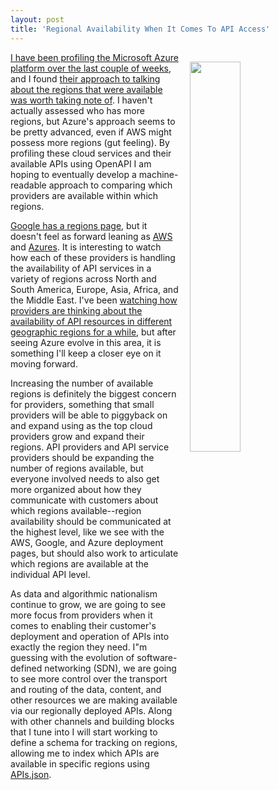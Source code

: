 ```yaml
---
layout: post
title: 'Regional Availability When It Comes To API Access'
---
```

<p><img style="padding: 15px;" src="http://kinlane-productions.s3.amazonaws.com/api_evangelist_site/blog/azure_regions.png" alt="" width="40%" align="right" /></p>
<p><a href="http://microsoft.stack.network/">I have been profiling the Microsoft Azure platform over the last couple of weeks</a>, and I found <a href="https://azure.microsoft.com/en-us/regions/services/">their approach to talking about the regions that were available was worth taking note of</a>. I haven't actually assessed who has more regions, but Azure's approach seems to be pretty advanced, even if AWS might possess more regions (gut feeling). By profiling these cloud services&nbsp;and their available APIs using OpenAPI I am hoping to eventually develop a&nbsp;machine-readable approach to comparing which providers are available within which regions.</p>
<p><a href="https://cloud.google.com/compute/docs/regions-zones/regions-zones">Google has a regions page</a>, but it doesn't feel as forward leaning as <a href="https://aws.amazon.com/about-aws/global-infrastructure/regional-product-services/">AWS</a> and <a href="https://azure.microsoft.com/en-us/regions/services/">Azures</a>. It is interesting to watch how each of these providers is handling the availability of API services in a variety of regions across North and South America, Europe, Asia, Africa, and the Middle East. I've been <a href="http://apievangelist.com/2016/01/05/your-api-access-replicated-into-multiple-regions-around-the-globe-for-additional-charge/">watching how providers are thinking about the availability of API resources in different geographic regions for a while</a>, but after seeing Azure evolve in this area, it is something I'll keep a closer eye on it moving forward.</p>
<p>Increasing the number of available regions is definitely the biggest concern for providers, something that small providers will be able to piggyback on and expand using as the top cloud providers grow and expand their regions. API providers and API service providers should be expanding the number of regions available, but everyone involved needs to also get more organized about how they communicate with customers about which regions available--region availability should be communicated at the highest level, like we see with the AWS, Google, and Azure deployment pages, but should also work to articulate which regions are available at the individual API level.</p>
<p>As data and algorithmic nationalism continue to grow, we are going to see more focus from providers when it comes to enabling their customer's deployment and operation of APIs into exactly the region they need. I"m guessing with the evolution of software-defined networking (SDN), we are going to see more control over the transport and routing of the data, content, and other resources we are making available via our regionally deployed APIs. Along with other channels and building blocks that I tune into I will start working to define a schema for tracking on regions, allowing me to index which APIs are available in specific regions using <a href="http://apisjson.org">APIs.json</a>.</p>